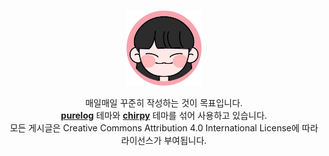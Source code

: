 <!-- PROJECT LOGO -->
<br />
<p align="center">
  <a href="https://github.com/brennanbrown/purelog">
    <img src="/assets/profile.png" alt="Logo" width="120" height="120">
  </a>

  <p align="center">
    매일매일 꾸준히 작성하는 것이 목표입니다.
    <br />
    <a href="https://github.com/brennanbrown/purelog"><strong>purelog</strong></a> 테마와
    <strong><a href="https://github.com/cotes2020/jekyll-theme-chirpy">chirpy</a></strong> 테마를 섞어 사용하고 있습니다.
    <br />
    모든 게시글은 Creative Commons Attribution 4.0 International License에 따라 라이선스가 부여됩니다.
  </p>
</p>
